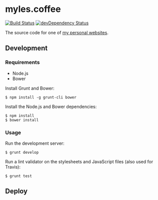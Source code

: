 # myles.coffee

[![Build Status](https://travis-ci.org/myles/myles.coffee.svg?branch=master)](https://travis-ci.org/myles/myles.coffee) [![devDependency Status](https://david-dm.org/myles/myles.coffee/dev-status.svg)](https://david-dm.org/myles/myles.coffee#info=devDependencies)

The source code for one of [my personal websites](https://myles.coffee "Myles.Coffee").

## Development

### Requirements

* Node.js
* Bower


Install Grunt and Bower:

```
$ npm install -g grunt-cli bower
```

Install the Node.js and Bower dependencies:

```
$ npm install
$ bower install
```

### Usage

Run the development server:

```
$ grunt develop
```

Run a lint validator on the stylesheets and JavaScript files (also used for Travis):

```
$ grunt test
```

## Deploy
